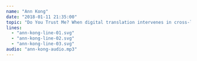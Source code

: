 ```yaml
---
name: "Ann Kong"
date: "2018-01-11 21:35:00"
topic: "Do You Trust Me? When digital translation intervenes in cross-language communication."
lines: 
  - "ann-kong-line-01.svg"
  - "ann-kong-line-02.svg"
  - "ann-kong-line-03.svg"
audio: "ann-kong-audio.mp3"
---
```

